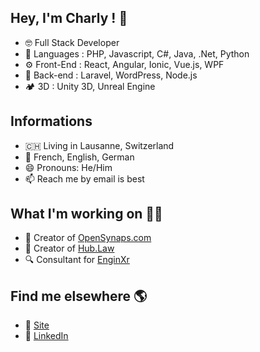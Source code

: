 ## Hey, I'm Charly ! 👋
* 🤓 Full Stack Developer
* 🤖 Languages : PHP, Javascript, C#, Java, .Net, Python
* ⚙️ Front-End : React, Angular, Ionic, Vue.js, WPF
* 💾 Back-end : Laravel, WordPress, Node.js
* 🏕️ 3D : Unity 3D, Unreal Engine

## Informations
* 🇨🇭 Living in Lausanne, Switzerland
* 💬 French, English, German
* 😄 Pronouns: He/Him
* 📫 Reach me by email is best

## What I'm working on 👨‍💻
* 💎 Creator of [OpenSynaps.com](https://opensynaps.com)
* 🔖 Creator of [Hub.Law](https://hub.law)
* 🔍 Consultant for [EnginXr](https://enginxr.com)

## Find me elsewhere 🌎
* 🚀 [Site](https://charlyhayoz.ch/)
* 💼 [LinkedIn](https://www.linkedin.com/in/charlyhayoz/)
